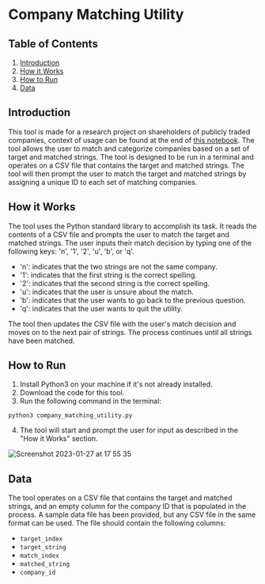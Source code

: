 # Company Matching Utility

## Table of Contents
1. [Introduction](#introduction)
2. [How it Works](#how-it-works)
3. [How to Run](#how-to-run)
4. [Data](#data)

## Introduction
This tool is made for a research project on shareholders of publicly traded companies, context of usage can be found at the end of [this notebook](https://github.com/KensingtonOscupant/germanyinc-shareholders/blob/main/src/exploration.ipynb). The tool allows the user to match and categorize companies based on a set of target and matched strings. The tool is designed to be run in a terminal and operates on a CSV file that contains the target and matched strings. The tool will then prompt the user to match the target and matched strings by assigning a unique ID to each set of matching companies.

## How it Works
The tool uses the Python standard library to accomplish its task. It reads the contents of a CSV file and prompts the user to match the target and matched strings. The user inputs their match decision by typing one of the following keys: 'n', '1', '2', 'u', 'b', or 'q'.
- 'n': indicates that the two strings are not the same company.
- '1': indicates that the first string is the correct spelling.
- '2': indicates that the second string is the correct spelling.
- 'u': indicates that the user is unsure about the match.
- 'b': indicates that the user wants to go back to the previous question.
- 'q': indicates that the user wants to quit the utility.

The tool then updates the CSV file with the user's match decision and moves on to the next pair of strings. The process continues until all strings have been matched.

## How to Run
1. Install Python3 on your machine if it's not already installed.
2. Download the code for this tool.
3. Run the following command in the terminal:

`python3 company_matching_utility.py`

4. The tool will start and prompt the user for input as described in the "How it Works" section.

![Screenshot 2023-01-27 at 17 55 35](https://user-images.githubusercontent.com/99140162/215615052-71073048-ca90-4ece-877d-c5feda964774.png)

## Data
The tool operates on a CSV file that contains the target and matched strings, and an empty column for the company ID that is populated in the process. A sample data file has been provided, but any CSV file in the same format can be used. The file should contain the following columns:
- `target_index`
- `target_string`
- `match_index`
- `matched_string`
- `company_id`

